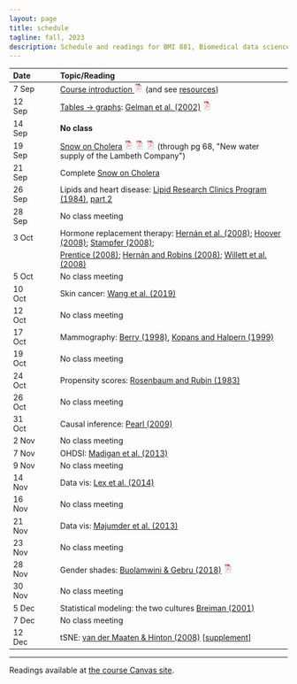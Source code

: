 ```yaml
---
layout: page
title: schedule
tagline: fall, 2023
description: Schedule and readings for BMI 881, Biomedical data science scholarly literature
---
```


| Date    | &nbsp;&nbsp;&nbsp;&nbsp;   | Topic/Reading  |
| :------ | -- | :----- |
| 7 Sep   |    | [Course introduction ![pdf logo](icons/pdf-icon.png)](slides/00_intro_slides.pdf) (and see [resources](resources.html)) |
| 12 Sep   |    | [Tables &rarr; graphs](slides/01a_gelman_slides.pdf): [Gelman et al. (2002)](https://doi.org/10.1198/000313002317572790) [![pdf logo](icons/pdf-icon.png)](http://courses.washington.edu/b572/public/Gelman2002.pdf) |
| 14 Sep  |    | **No class** |
| 19 Sep  |    | [Snow on Cholera](http://www.ph.ucla.edu/epi/snow/snowbook.html) [![pdf logo](icons/pdf-icon.png)](assets/snow_cholera.pdf) [![map 1](icons/pdf-icon.png)](https://www.ph.ucla.edu/epi/snow/snowmap1.pdf) [![map 2](icons/pdf-icon.png)](https://www.ph.ucla.edu/epi/snow/snowmap2.pdf) (through pg 68, "New water supply of the Lambeth Company") |
| 21 Sep  |    | Complete [Snow on Cholera](http://www.ph.ucla.edu/epi/snow/snowbook.html)
| 26 Sep  |    | Lipids and heart disease: [Lipid Research Clinics Program (1984)](https://doi.org/10.1001/jama.1984.03340270029025), [part 2](https://doi.org/10.1001/jama.1984.03340270043026) |
| 28 Sep  |    | No class meeting |
| 3 Oct   |    | Hormone replacement therapy: [Hern&aacute;n et al. (2008)](https://doi.org/10.1097/EDE.0b013e3181875e61); [Hoover (2008)](https://doi.org/10.1097/EDE.0b013e318188e21d); [Stampfer (2008)](https://doi.org/10.1097/EDE.0b013e318188442e); |
| | | [Prentice (2008)](https://doi.org/10.1097/EDE.0b013e318188e83b); [Hern&aacute;n and Robins (2008)](https://doi.org/10.1097/EDE.0b013e318188e85f); [Willett et al. (2008)](https://doi.org/10.1097/EDE.0b013e318188e84e) |
| 5 Oct   |    | No class meeting |
| 10 Oct  |    | Skin cancer: [Wang et al. (2019)](https://doi.org/10.1001/jamadermatol.2019.2335)
| 12 Oct   |    | No class meeting
| 17 Oct |  | Mammography: [Berry (1998)](https://doi.org/10.1093/jnci/90.19.1431), [Kopans and Halpern (1999)](https://doi.org/10.1093/jnci/91.4.382) |
| 19 Oct    |  | No class meeting |
| 24 Oct    |  | Propensity scores: [Rosenbaum and Rubin (1983)](http://doi.org/10.1093/biomet/70.1.41) |
| 26 Oct    |  | No class meeting |
| 31 Oct    |  | Causal inference: [Pearl (2009)](http://doi.org/10.1214/09-SS057)  |
| 2 Nov    |  | No class meeting  |
| 7 Nov     |  | OHDSI: [Madigan et al. (2013)](https://doi.org/10.1093/aje/kwt010) |
| 9 Nov     |  | No class meeting |
| 14 Nov    |  | Data vis: [Lex et al. (2014)](https://doi.org/10.1109/TVCG.2014.2346248) |
| 16 Nov    |  | No class meeting |
| 21 Nov    |  | Data vis: [Majumder et al. (2013)](https://doi.org/10.1080/01621459.2013.808157) |
| 23 Nov    |  | No class meeting |
| 28 Nov    |  | Gender shades: [Buolamwini & Gebru (2018)](http://proceedings.mlr.press/v81/buolamwini18a.html) [![pdf logo](icons/pdf-icon.png)](http://proceedings.mlr.press/v81/buolamwini18a/buolamwini18a.pdf) |
| 30 Nov    |  | No class meeting |
| 5 Dec   |  | Statistical modeling: the two cultures [Breiman (2001)](https://doi.org/10.1214/ss/1009213726) |
| 7 Dec    |  | No class meeting |
| 12 Dec     |  | tSNE: [van der Maaten & Hinton (2008)](http://www.jmlr.org/papers/volume9/vandermaaten08a/vandermaaten08a.pdf) \[[supplement](https://lvdmaaten.github.io/publications/misc/Supplement_JMLR_2008.pdf)\] |


---

Readings available at [the course Canvas site](https://canvas.wisc.edu/courses/323609).
